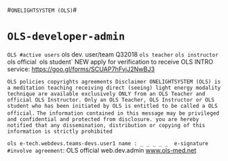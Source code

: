 
#`ONELIGHTSYSTEM (OLS)`# 
# `OLS-developer-admin`

`OLS #active users`
ols dev. user/team Q32018
`ols teacher`
`ols instructor
`ols official`
`ols student` 
NEW apply for verification to receive OLS INTRO service: https://goo.gl/forms/SCUAP7hFvjJ2NwBJ3

`OLS policies copyrights agreements Disclaimer
ONELIGHTSYSTEM (OLS) is a meditation teaching receiving direct (seeing) light energy modality technique are available exclusively ONLY from an OLS Teacher and official OLS Instructor. Only an OLS Teacher, OLS Instructor or OLS student who has been initiated by OLS is entitled to be called a OLS official.` 
`The information contained in this message may be privileged and confidential and protected from disclosure. you are hereby notified that any dissemination, distribution or copying of this information is strictly prohibited`

`ols e-tech.webdevs.teams-devs.user1 name : _ _ _ _ _  e-signature #involve agreement`: 
OLS official web.dev.admin
www.ols-med.net
